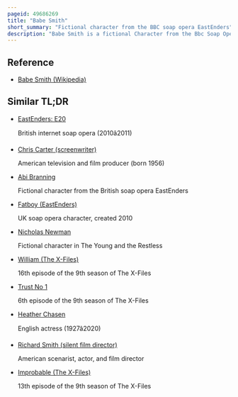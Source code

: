 ```yaml
---
pageid: 49686269
title: "Babe Smith"
short_summary: "Fictional character from the BBC soap opera EastEnders"
description: "Babe Smith is a fictional Character from the Bbc Soap Opera Eastenders, portrayed by Annette Badland. She first appeared in Episode 4796 of the Show, originally broadcast in the United Kingdom on 31 January 2014, and was introduced as the maternal Aunt of established Characters Shirley Carter and Tina Carter. She was introduced as Part of a Set of new Characters that expanded carter Family in 2013 and 2014 under the Leadership of executive Producer dominic Treadwell-Collins. The Casting of Babe and Badland was announced on December 12 2013."
---
```


## Reference

- [Babe Smith (Wikipedia)](https://en.wikipedia.org/?curid=49686269)

## Similar TL;DR

- [EastEnders: E20](/tldr/en/eastenders-e20)

  British internet soap opera (2010â2011)

- [Chris Carter (screenwriter)](/tldr/en/chris-carter-screenwriter)

  American television and film producer (born 1956)

- [Abi Branning](/tldr/en/abi-branning)

  Fictional character from the British soap opera EastEnders

- [Fatboy (EastEnders)](/tldr/en/fatboy-eastenders)

  UK soap opera character, created 2010

- [Nicholas Newman](/tldr/en/nicholas-newman)

  Fictional character in The Young and the Restless

- [William (The X-Files)](/tldr/en/william-the-x-files)

  16th episode of the 9th season of The X-Files

- [Trust No 1](/tldr/en/trust-no-1)

  6th episode of the 9th season of The X-Files

- [Heather Chasen](/tldr/en/heather-chasen)

  English actress (1927â2020)

- [Richard Smith (silent film director)](/tldr/en/richard-smith-silent-film-director)

  American scenarist, actor, and film director

- [Improbable (The X-Files)](/tldr/en/improbable-the-x-files)

  13th episode of the 9th season of The X-Files
